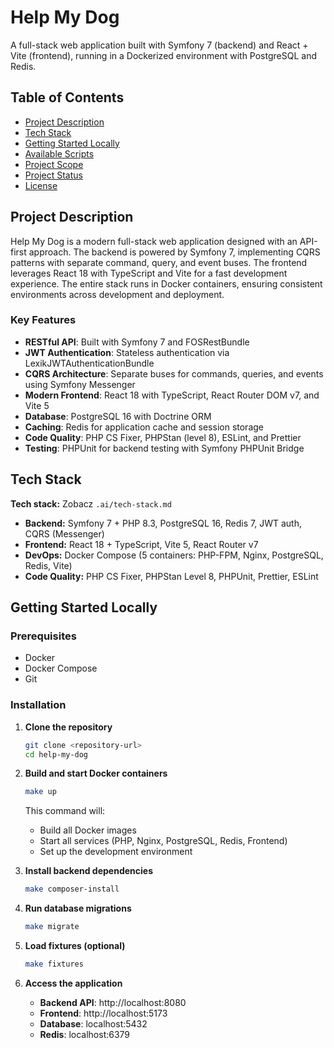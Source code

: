 # Help My Dog

A full-stack web application built with Symfony 7 (backend) and React + Vite (frontend), running in a Dockerized environment with PostgreSQL and Redis.

## Table of Contents

- [Project Description](#project-description)
- [Tech Stack](#tech-stack)
- [Getting Started Locally](#getting-started-locally)
- [Available Scripts](#available-scripts)
- [Project Scope](#project-scope)
- [Project Status](#project-status)
- [License](#license)

## Project Description

Help My Dog is a modern full-stack web application designed with an API-first approach. The backend is powered by Symfony 7, implementing CQRS patterns with separate command, query, and event buses. The frontend leverages React 18 with TypeScript and Vite for a fast development experience. The entire stack runs in Docker containers, ensuring consistent environments across development and deployment.

### Key Features

- **RESTful API**: Built with Symfony 7 and FOSRestBundle
- **JWT Authentication**: Stateless authentication via LexikJWTAuthenticationBundle
- **CQRS Architecture**: Separate buses for commands, queries, and events using Symfony Messenger
- **Modern Frontend**: React 18 with TypeScript, React Router DOM v7, and Vite 5
- **Database**: PostgreSQL 16 with Doctrine ORM
- **Caching**: Redis for application cache and session storage
- **Code Quality**: PHP CS Fixer, PHPStan (level 8), ESLint, and Prettier
- **Testing**: PHPUnit for backend testing with Symfony PHPUnit Bridge

## Tech Stack

**Tech stack:** Zobacz `.ai/tech-stack.md`

- **Backend:** Symfony 7 + PHP 8.3, PostgreSQL 16, Redis 7, JWT auth, CQRS (Messenger)
- **Frontend:** React 18 + TypeScript, Vite 5, React Router v7
- **DevOps:** Docker Compose (5 containers: PHP-FPM, Nginx, PostgreSQL, Redis, Vite)
- **Code Quality:** PHP CS Fixer, PHPStan Level 8, PHPUnit, Prettier, ESLint

## Getting Started Locally

### Prerequisites

- Docker
- Docker Compose
- Git

### Installation

1. **Clone the repository**
   ```bash
   git clone <repository-url>
   cd help-my-dog
   ```

2. **Build and start Docker containers**
   ```bash
   make up
   ```

   This command will:
   - Build all Docker images
   - Start all services (PHP, Nginx, PostgreSQL, Redis, Frontend)
   - Set up the development environment

3. **Install backend dependencies**
   ```bash
   make composer-install
   ```

4. **Run database migrations**
   ```bash
   make migrate
   ```

5. **Load fixtures (optional)**
   ```bash
   make fixtures
   ```

6. **Access the application**
   - **Backend API**: http://localhost:8080
   - **Frontend**: http://localhost:5173
   - **Database**: localhost:5432
   - **Redis**: localhost:6379

